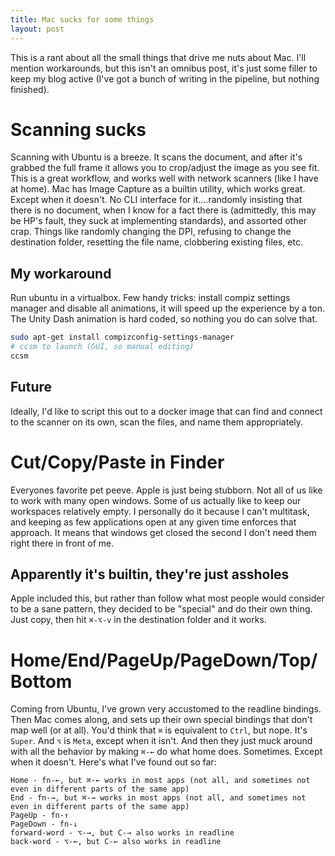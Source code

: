 ```yaml
---
title: Mac sucks for some things
layout: post
---
```

This is a rant about all the small things that drive me nuts about Mac. I'll mention workarounds, but this isn't an omnibus post, it's just some filler to keep my blog active (I've got a bunch of writing in the pipeline, but nothing finished).

# Scanning sucks

Scanning with Ubuntu is a breeze. It scans the document, and after it's grabbed the full frame it allows you to crop/adjust the image as you see fit. This is a great workflow, and works well with network scanners (like I have at home). Mac has Image Capture as a builtin utility, which works great. Except when it doesn't. No CLI interface for it....randomly insisting that there is no document, when I know for a fact there is (admittedly, this may be HP's fault, they suck at implementing standards), and assorted other crap. Things like randomly changing the DPI, refusing to change the destination folder, resetting the file name, clobbering existing files, etc.

## My workaround

Run ubuntu in a virtualbox. Few handy tricks: install compiz settings manager and disable all animations, it will speed up the experience by a ton. The Unity Dash animation is hard coded, so nothing you do can solve that.

```bash
sudo apt-get install compizconfig-settings-manager
# ccsm to launch (GUI, so manual editing)
ccsm
```

## Future

Ideally, I'd like to script this out to a docker image that can find and connect to the scanner on its own, scan the files, and name them appropriately.

# Cut/Copy/Paste in Finder

Everyones favorite pet peeve. Apple is just being stubborn. Not all of us like to work with many open windows. Some of us actually like to keep our workspaces relatively empty. I personally do it because I can't multitask, and keeping as few applications open at any given time enforces that approach. It means that windows get closed the second I don't need them right there in front of me.

## Apparently it's builtin, they're just assholes

Apple included this, but rather than follow what most people would consider to be a sane pattern, they decided to be "special" and do their own thing. Just copy, then hit `⌘-⌥-v` in the destination folder and it works.

# Home/End/PageUp/PageDown/Top/Bottom

Coming from Ubuntu, I've grown very accustomed to the readline bindings. Then Mac comes along, and sets up their own special bindings that don't map well (or at all). You'd think that `⌘` is equivalent to `Ctrl`, but nope. It's `Super`. And `⌥` is `Meta`, except when it isn't. And then they just muck around with all the behavior by making `⌘-←` do what home does. Sometimes. Except when it doesn't. Here's what I've found out so far:

```
Home - fn-←, but ⌘-← works in most apps (not all, and sometimes not even in different parts of the same app)
End - fn-→, but ⌘-→ works in most apps (not all, and sometimes not even in different parts of the same app)
PageUp - fn-↑
PageDown - fn-↓
forward-word - ⌥-→, but C-→ also works in readline
back-word - ⌥-←, but C-← also works in readline
```
